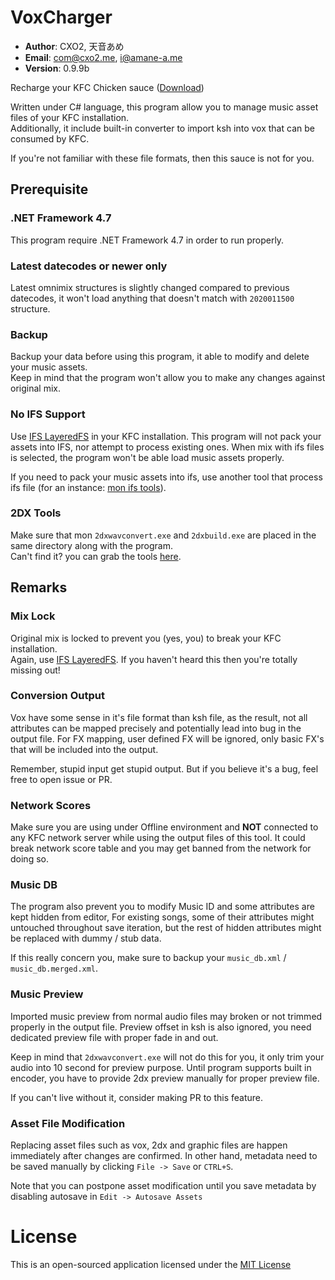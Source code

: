 # VoxCharger #

- **Author**: CXO2, 天音あめ
- **Email**: com@cxo2.me, i@amane-a.me
- **Version**: 0.9.9b

Recharge your KFC Chicken sauce ([Download](https://github.com/SirusDoma/VoxCharger/releases))   

Written under C# language, this program allow you to manage music asset files of your KFC installation.  
Additionally, it include built-in converter to import ksh into vox that can be consumed by KFC.  

If you're not familiar with these file formats, then this sauce is not for you.

## Prerequisite ##

### .NET Framework 4.7
This program require .NET Framework 4.7 in order to run properly.

### Latest datecodes or newer only
Latest omnimix structures is slightly changed compared to previous datecodes, it won't load anything that doesn't match with `2020011500` structure.  

### Backup
Backup your data before using this program, it able to modify and delete your music assets.  
Keep in mind that the program won't allow you to make any changes against original mix.

### No IFS Support
Use [IFS LayeredFS](https://github.com/mon/ifs_layeredfs) in your KFC installation. This program will not pack your assets into IFS, nor attempt to process existing ones. 
When mix with ifs files is selected, the program won't be able load music assets properly.  

If you need to pack your music assets into ifs, use another tool that process ifs file (for an instance: [mon ifs tools](https://github.com/mon/ifstools)).

### 2DX Tools
Make sure that mon `2dxwavconvert.exe` and `2dxbuild.exe` are placed in the same directory along with the program.  
Can't find it? you can grab the tools [here](https://github.com/mon/2dxTools/releases).

## Remarks ##

### Mix Lock
Original mix is locked to prevent you (yes, you) to break your KFC installation.  
Again, use [IFS LayeredFS](https://github.com/mon/ifs_layeredfs). If you haven't heard this then you're totally missing out!

### Conversion Output
Vox have some sense in it's file format than ksh file, as the result, not all attributes can be mapped precisely and potentially lead into bug in the output file. For FX mapping, user defined FX will be ignored, only basic FX's that will be included into the output.  

Remember, stupid input get stupid output. But if you believe it's a bug, feel free to open issue or PR.

### Network Scores
Make sure you are using under Offline environment and **NOT** connected to any KFC network server while using the output files of this tool. It could break network score table and you may get banned from the network for doing so.

### Music DB
The program also prevent you to modify Music ID and some attributes are kept hidden from editor, For existing songs, some of their attributes might untouched throughout save iteration, but the rest of hidden attributes might be replaced with dummy / stub data. 

If this really concern you, make sure to backup your `music_db.xml` / `music_db.merged.xml`.

### Music Preview
Imported music preview from normal audio files may broken or not trimmed properly in the output file. Preview offset in ksh is also ignored, you need dedicated preview file with proper fade in and out.  

Keep in mind that `2dxwavconvert.exe` will not do this for you, it only trim your audio into 10 second for preview purpose. Until program supports built in encoder, you have to provide 2dx preview manually for proper preview file.  

If you can't live without it, consider making PR to this feature.

### Asset File Modification
Replacing asset files such as vox, 2dx and graphic files are happen immediately after changes are confirmed. In other hand, metadata need to be saved manually by clicking `File -> Save` or `CTRL+S`.  

Note that you can postpone asset modification until you save metadata by disabling autosave in `Edit -> Autosave Assets`

# License #

This is an open-sourced application licensed under the [MIT License](http://github.com/SirusDoma/VoxCharger/blob/master/LICENSE)
